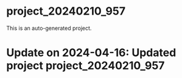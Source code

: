 # project_20240210_957

This is an auto-generated project.

# Update on 2024-04-16: Updated project project_20240210_957
